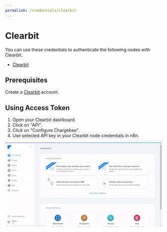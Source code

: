 ```yaml
---
permalink: /credentials/clearbit
---
```


# Clearbit

You can use these credentials to authenticate the following nodes with Clearbit.
- [Clearbit](../../nodes-library/nodes/Clearbit/README.md)


## Prerequisites

Create a [Clearbit](https://www.clearbit.com/) account.


## Using Access Token

1. Open your Clearbit dashboard.
2. Click on "API".
3. Click on "Configure Chargebee".
4. Use selected API key in your Clearbit node credentials in n8n.


![Getting Clearbit credentials](./using-access-token.gif)
